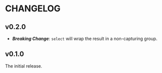 # CHANGELOG

## v0.2.0

- **_Breaking Change_**: `select` will wrap the result in a non-capturing group.

## v0.1.0

The initial release.
